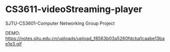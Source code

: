 # CS3611-videoStreaming-player
SJTU-CS3601-Computer Networking Group Project

DEMO: https://notes.sjtu.edu.cn/uploads/upload_f8563b03a5260fdcba1caabe13bae1e3.gif

